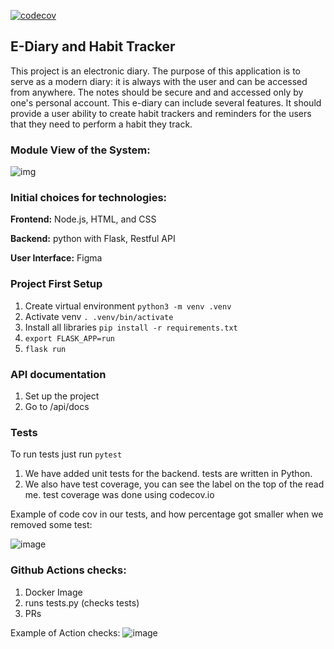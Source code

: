 [![codecov](https://codecov.io/gh/CeeVarouqa/E-Diary_MAP/branch/main/graph/badge.svg?token=X973M7CA6F)](https://codecov.io/gh/CeeVarouqa/E-Diary_MAP)
## E-Diary and Habit Tracker

This project is an electronic diary. The purpose of this application is to serve as a modern diary: it is always with the user and can be accessed from anywhere. The notes should be secure and and accessed only by one's personal account. This e-diary can include several features. It should provide a user ability to create habit trackers and reminders for the users that they need to perform a habit they track. 



### **Module View of the System:**

![img](https://lh6.googleusercontent.com/24hb656SYiz_R0R8xgfOOevALxCZh8O0IAXEinwvb16VIf7KJSy2s3PbIX0nXgtuNhFHKrFMdad5QvFEDe99RVEugtoIiondGTwGLNPW8dCVbtfoR9DL3d-3Ksc-gfd0KlJvI42X)



### **Initial choices for technologies:**

**Frontend:** Node.js, HTML, and CSS

**Backend:** python with Flask, Restful API

**User Interface:** Figma



### Project First Setup
1. Create virtual environment
`python3 -m venv .venv`
2. Activate venv
`. .venv/bin/activate`
3. Install all libraries
`pip install -r requirements.txt`
4. `export FLASK_APP=run`
5. `flask run`


### API documentation
1. Set up the project
2. Go to /api/docs

### Tests
To run tests just run `pytest`
1. We have added unit tests for the backend. tests are written in Python.
2. We also have test coverage, you can see the label on the top of the read me. test coverage was done using codecov.io

Example of code cov in our tests, and how percentage got smaller when we removed some test:

![image](https://user-images.githubusercontent.com/42468193/145602890-cb4a9988-f28a-45d2-b78d-b58383f13edd.png)


### Github Actions checks:
1. Docker Image 
2. runs tests.py (checks tests)
3. PRs

Example of Action checks: 
![image](https://user-images.githubusercontent.com/42468193/145603390-9914cba2-cd30-4e3e-8d9c-0b97c46379b5.png)


